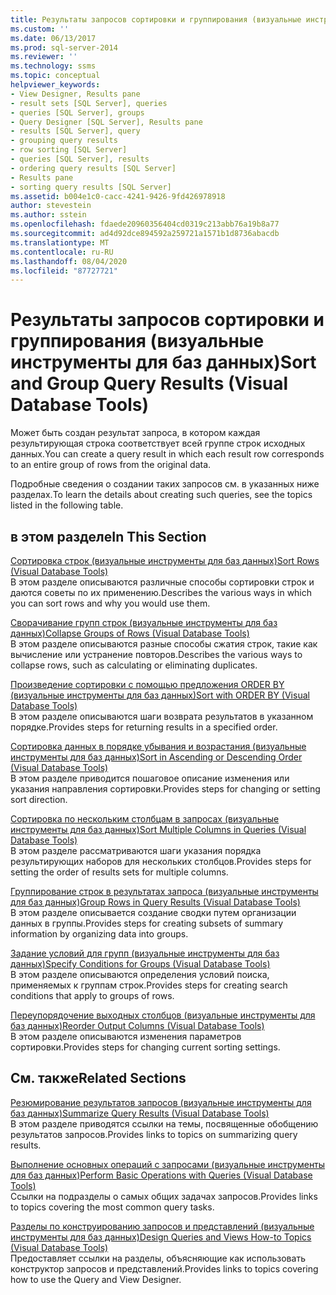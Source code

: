 ```yaml
---
title: Результаты запросов сортировки и группирования (визуальные инструменты для баз данных) | Документация Майкрософт
ms.custom: ''
ms.date: 06/13/2017
ms.prod: sql-server-2014
ms.reviewer: ''
ms.technology: ssms
ms.topic: conceptual
helpviewer_keywords:
- View Designer, Results pane
- result sets [SQL Server], queries
- queries [SQL Server], groups
- Query Designer [SQL Server], Results pane
- results [SQL Server], query
- grouping query results
- row sorting [SQL Server]
- queries [SQL Server], results
- ordering query results [SQL Server]
- Results pane
- sorting query results [SQL Server]
ms.assetid: b004e1c0-cacc-4241-9426-9fd426978918
author: stevestein
ms.author: sstein
ms.openlocfilehash: fdaede20960356404cd0319c213abb76a19b8a77
ms.sourcegitcommit: ad4d92dce894592a259721a1571b1d8736abacdb
ms.translationtype: MT
ms.contentlocale: ru-RU
ms.lasthandoff: 08/04/2020
ms.locfileid: "87727721"
---
```

# <a name="sort-and-group-query-results-visual-database-tools"></a><span data-ttu-id="3171d-102">Результаты запросов сортировки и группирования (визуальные инструменты для баз данных)</span><span class="sxs-lookup"><span data-stu-id="3171d-102">Sort and Group Query Results (Visual Database Tools)</span></span>
  <span data-ttu-id="3171d-103">Может быть создан результат запроса, в котором каждая результирующая строка соответствует всей группе строк исходных данных.</span><span class="sxs-lookup"><span data-stu-id="3171d-103">You can create a query result in which each result row corresponds to an entire group of rows from the original data.</span></span>  
  
 <span data-ttu-id="3171d-104">Подробные сведения о создании таких запросов см. в указанных ниже разделах.</span><span class="sxs-lookup"><span data-stu-id="3171d-104">To learn the details about creating such queries, see the topics listed in the following table.</span></span>  
  
## <a name="in-this-section"></a><span data-ttu-id="3171d-105">в этом разделе</span><span class="sxs-lookup"><span data-stu-id="3171d-105">In This Section</span></span>  
 [<span data-ttu-id="3171d-106">Сортировка строк (визуальные инструменты для баз данных)</span><span class="sxs-lookup"><span data-stu-id="3171d-106">Sort Rows &#40;Visual Database Tools&#41;</span></span>](visual-database-tools.md)  
 <span data-ttu-id="3171d-107">В этом разделе описываются различные способы сортировки строк и даются советы по их применению.</span><span class="sxs-lookup"><span data-stu-id="3171d-107">Describes the various ways in which you can sort rows and why you would use them.</span></span>  
  
 [<span data-ttu-id="3171d-108">Сворачивание групп строк (визуальные инструменты для баз данных)</span><span class="sxs-lookup"><span data-stu-id="3171d-108">Collapse Groups of Rows &#40;Visual Database Tools&#41;</span></span>](collapse-groups-of-rows-visual-database-tools.md)  
 <span data-ttu-id="3171d-109">В этом разделе описываются разные способы сжатия строк, такие как вычисление или устранение повторов.</span><span class="sxs-lookup"><span data-stu-id="3171d-109">Describes the various ways to collapse rows, such as calculating or eliminating duplicates.</span></span>  
  
 [<span data-ttu-id="3171d-110">Произведение сортировки с помощью предложения ORDER BY (визуальные инструменты для баз данных)</span><span class="sxs-lookup"><span data-stu-id="3171d-110">Sort with ORDER BY &#40;Visual Database Tools&#41;</span></span>](sort-with-order-by-visual-database-tools.md)  
 <span data-ttu-id="3171d-111">В этом разделе описываются шаги возврата результатов в указанном порядке.</span><span class="sxs-lookup"><span data-stu-id="3171d-111">Provides steps for returning results in a specified order.</span></span>  
  
 [<span data-ttu-id="3171d-112">Сортировка данных в порядке убывания и возрастания (визуальные инструменты для баз данных)</span><span class="sxs-lookup"><span data-stu-id="3171d-112">Sort in Ascending or Descending Order &#40;Visual Database Tools&#41;</span></span>](sort-in-ascending-or-descending-order-visual-database-tools.md)  
 <span data-ttu-id="3171d-113">В этом разделе приводится пошаговое описание изменения или указания направления сортировки.</span><span class="sxs-lookup"><span data-stu-id="3171d-113">Provides steps for changing or setting sort direction.</span></span>  
  
 [<span data-ttu-id="3171d-114">Сортировка по нескольким столбцам в запросах (визуальные инструменты для баз данных)</span><span class="sxs-lookup"><span data-stu-id="3171d-114">Sort Multiple Columns in Queries &#40;Visual Database Tools&#41;</span></span>](sort-multiple-columns-in-queries-visual-database-tools.md)  
 <span data-ttu-id="3171d-115">В этом разделе рассматриваются шаги указания порядка результирующих наборов для нескольких столбцов.</span><span class="sxs-lookup"><span data-stu-id="3171d-115">Provides steps for setting the order of results sets for multiple columns.</span></span>  
  
 [<span data-ttu-id="3171d-116">Группирование строк в результатах запроса (визуальные инструменты для баз данных)</span><span class="sxs-lookup"><span data-stu-id="3171d-116">Group Rows in Query Results &#40;Visual Database Tools&#41;</span></span>](group-rows-in-query-results-visual-database-tools.md)  
 <span data-ttu-id="3171d-117">В этом разделе описывается создание сводки путем организации данных в группы.</span><span class="sxs-lookup"><span data-stu-id="3171d-117">Provides steps for creating subsets of summary information by organizing data into groups.</span></span>  
  
 [<span data-ttu-id="3171d-118">Задание условий для групп (визуальные инструменты для баз данных)</span><span class="sxs-lookup"><span data-stu-id="3171d-118">Specify Conditions for Groups &#40;Visual Database Tools&#41;</span></span>](specify-conditions-for-groups-visual-database-tools.md)  
 <span data-ttu-id="3171d-119">В этом разделе описываются определения условий поиска, применяемых к группам строк.</span><span class="sxs-lookup"><span data-stu-id="3171d-119">Provides steps for creating search conditions that apply to groups of rows.</span></span>  
  
 [<span data-ttu-id="3171d-120">Переупорядочение выходных столбцов (визуальные инструменты для баз данных)</span><span class="sxs-lookup"><span data-stu-id="3171d-120">Reorder Output Columns &#40;Visual Database Tools&#41;</span></span>](reorder-output-columns-visual-database-tools.md)  
 <span data-ttu-id="3171d-121">В этом разделе описываются изменения параметров сортировки.</span><span class="sxs-lookup"><span data-stu-id="3171d-121">Provides steps for changing current sorting settings.</span></span>  
  
## <a name="related-sections"></a><span data-ttu-id="3171d-122">См. также</span><span class="sxs-lookup"><span data-stu-id="3171d-122">Related Sections</span></span>  
 [<span data-ttu-id="3171d-123">Резюмирование результатов запросов (визуальные инструменты для баз данных)</span><span class="sxs-lookup"><span data-stu-id="3171d-123">Summarize Query Results &#40;Visual Database Tools&#41;</span></span>](summarize-query-results-visual-database-tools.md)  
 <span data-ttu-id="3171d-124">В этом разделе приводятся ссылки на темы, посвященные обобщению результатов запросов.</span><span class="sxs-lookup"><span data-stu-id="3171d-124">Provides links to topics on summarizing query results.</span></span>  
  
 [<span data-ttu-id="3171d-125">Выполнение основных операций с запросами (визуальные инструменты для баз данных)</span><span class="sxs-lookup"><span data-stu-id="3171d-125">Perform Basic Operations with Queries &#40;Visual Database Tools&#41;</span></span>](perform-basic-operations-with-queries-visual-database-tools.md)  
 <span data-ttu-id="3171d-126">Ссылки на подразделы о самых общих задачах запросов.</span><span class="sxs-lookup"><span data-stu-id="3171d-126">Provides links to topics covering the most common query tasks.</span></span>  
  
 [<span data-ttu-id="3171d-127">Разделы по конструированию запросов и представлений (визуальные инструменты для баз данных)</span><span class="sxs-lookup"><span data-stu-id="3171d-127">Design Queries and Views How-to Topics &#40;Visual Database Tools&#41;</span></span>](design-queries-and-views-how-to-topics-visual-database-tools.md)  
 <span data-ttu-id="3171d-128">Предоставляет ссылки на разделы, объясняющие как использовать конструктор запросов и представлений.</span><span class="sxs-lookup"><span data-stu-id="3171d-128">Provides links to topics covering how to use the Query and View Designer.</span></span>  
  
  
